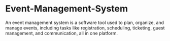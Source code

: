 # Event-Management-System
 An event management system is a software tool used to plan, organize, and manage events, including tasks like registration, scheduling, ticketing, guest management, and communication, all in one platform.
